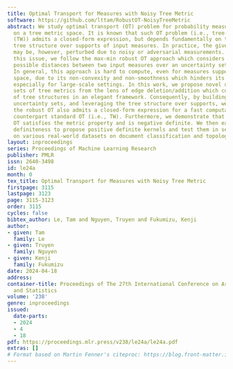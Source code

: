 ```yaml
---
title: Optimal Transport for Measures with Noisy Tree Metric
software: https://github.com/lttam/RobustOT-NoisyTreeMetric
abstract: We study optimal transport (OT) problem for probability measures supported
  on a tree metric space. It is known that such OT problem (i.e., tree-Wasserstein
  (TW)) admits a closed-form expression, but depends fundamentally on the underlying
  tree structure over supports of input measures. In practice, the given tree structure
  may be, however, perturbed due to noisy or adversarial measurements. To mitigate
  this issue, we follow the max-min robust OT approach which considers the maximal
  possible distances between two input measures over an uncertainty set of tree metrics.
  In general, this approach is hard to compute, even for measures supported in one-dimensional
  space, due to its non-convexity and non-smoothness which hinders its practical applications,
  especially for large-scale settings. In this work, we propose novel uncertainty
  sets of tree metrics from the lens of edge deletion/addition which covers a diversity
  of tree structures in an elegant framework. Consequently, by building upon the proposed
  uncertainty sets, and leveraging the tree structure over supports, we show that
  the robust OT also admits a closed-form expression for a fast computation as its
  counterpart standard OT (i.e., TW). Furthermore, we demonstrate that the robust
  OT satisfies the metric property and is negative definite. We then exploit its negative
  definiteness to propose positive definite kernels and test them in several simulations
  on various real-world datasets on document classification and topological data analysis.
layout: inproceedings
series: Proceedings of Machine Learning Research
publisher: PMLR
issn: 2640-3498
id: le24a
month: 0
tex_title: Optimal Transport for Measures with Noisy Tree Metric
firstpage: 3115
lastpage: 3123
page: 3115-3123
order: 3115
cycles: false
bibtex_author: Le, Tam and Nguyen, Truyen and Fukumizu, Kenji
author:
- given: Tam
  family: Le
- given: Truyen
  family: Nguyen
- given: Kenji
  family: Fukumizu
date: 2024-04-18
address:
container-title: Proceedings of The 27th International Conference on Artificial Intelligence
  and Statistics
volume: '238'
genre: inproceedings
issued:
  date-parts:
  - 2024
  - 4
  - 18
pdf: https://proceedings.mlr.press/v238/le24a/le24a.pdf
extras: []
# Format based on Martin Fenner's citeproc: https://blog.front-matter.io/posts/citeproc-yaml-for-bibliographies/
---
```

